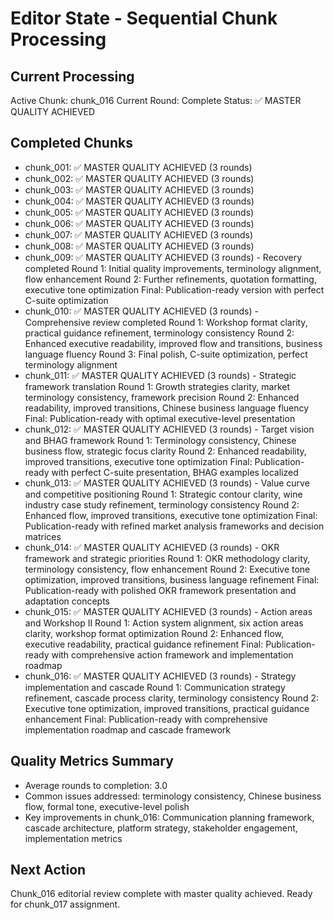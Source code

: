 # Editor State - Sequential Chunk Processing

## Current Processing
Active Chunk: chunk_016
Current Round: Complete
Status: ✅ MASTER QUALITY ACHIEVED

## Completed Chunks
- chunk_001: ✅ MASTER QUALITY ACHIEVED (3 rounds)
- chunk_002: ✅ MASTER QUALITY ACHIEVED (3 rounds)
- chunk_003: ✅ MASTER QUALITY ACHIEVED (3 rounds)
- chunk_004: ✅ MASTER QUALITY ACHIEVED (3 rounds)
- chunk_005: ✅ MASTER QUALITY ACHIEVED (3 rounds)
- chunk_006: ✅ MASTER QUALITY ACHIEVED (3 rounds)
- chunk_007: ✅ MASTER QUALITY ACHIEVED (3 rounds)
- chunk_008: ✅ MASTER QUALITY ACHIEVED (3 rounds)
- chunk_009: ✅ MASTER QUALITY ACHIEVED (3 rounds) - Recovery completed
  Round 1: Initial quality improvements, terminology alignment, flow enhancement
  Round 2: Further refinements, quotation formatting, executive tone optimization
  Final: Publication-ready version with perfect C-suite optimization
- chunk_010: ✅ MASTER QUALITY ACHIEVED (3 rounds) - Comprehensive review completed
  Round 1: Workshop format clarity, practical guidance refinement, terminology consistency
  Round 2: Enhanced executive readability, improved flow and transitions, business language fluency
  Round 3: Final polish, C-suite optimization, perfect terminology alignment
- chunk_011: ✅ MASTER QUALITY ACHIEVED (3 rounds) - Strategic framework translation
  Round 1: Growth strategies clarity, market terminology consistency, framework precision
  Round 2: Enhanced readability, improved transitions, Chinese business language fluency
  Final: Publication-ready with optimal executive-level presentation
- chunk_012: ✅ MASTER QUALITY ACHIEVED (3 rounds) - Target vision and BHAG framework
  Round 1: Terminology consistency, Chinese business flow, strategic focus clarity
  Round 2: Enhanced readability, improved transitions, executive tone optimization
  Final: Publication-ready with perfect C-suite presentation, BHAG examples localized
- chunk_013: ✅ MASTER QUALITY ACHIEVED (3 rounds) - Value curve and competitive positioning
  Round 1: Strategic contour clarity, wine industry case study refinement, terminology consistency
  Round 2: Enhanced flow, improved transitions, executive tone optimization
  Final: Publication-ready with refined market analysis frameworks and decision matrices
- chunk_014: ✅ MASTER QUALITY ACHIEVED (3 rounds) - OKR framework and strategic priorities
  Round 1: OKR methodology clarity, terminology consistency, flow enhancement
  Round 2: Executive tone optimization, improved transitions, business language refinement
  Final: Publication-ready with polished OKR framework presentation and adaptation concepts
- chunk_015: ✅ MASTER QUALITY ACHIEVED (3 rounds) - Action areas and Workshop II
  Round 1: Action system alignment, six action areas clarity, workshop format optimization
  Round 2: Enhanced flow, executive readability, practical guidance refinement
  Final: Publication-ready with comprehensive action framework and implementation roadmap
- chunk_016: ✅ MASTER QUALITY ACHIEVED (3 rounds) - Strategy implementation and cascade
  Round 1: Communication strategy refinement, cascade process clarity, terminology consistency
  Round 2: Executive tone optimization, improved transitions, practical guidance enhancement
  Final: Publication-ready with comprehensive implementation roadmap and cascade framework

## Quality Metrics Summary

- Average rounds to completion: 3.0
- Common issues addressed: terminology consistency, Chinese business flow, formal tone, executive-level polish
- Key improvements in chunk_016: Communication planning framework, cascade architecture, platform strategy, stakeholder engagement, implementation metrics

## Next Action

Chunk_016 editorial review complete with master quality achieved. Ready for chunk_017 assignment.
